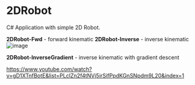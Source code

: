 # 2DRobot
 C# Application with simple 2D Robot.

**2DRobot-Fwd** - forward kinematic
**2DRobot-Inverse** - inverse kinematic
![image](https://github.com/tltrus/2DRobot/assets/77125487/fe891a91-2c06-4d18-9cea-8c23c6163d1f)

**2DRobot-InverseGradient** - inverse kinematic with gradient descent

https://www.youtube.com/watch?v=gD1XTnfBotE&list=PLclZn2f4tNVj5irSifPpdKGnSNpdm9L20&index=1
